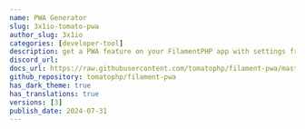 ```yaml
---
name: PWA Generator
slug: 3x1io-tomato-pwa
author_slug: 3x1io
categories: [developer-tool]
description: get a PWA feature on your FilamentPHP app with settings from panel
discord_url:
docs_url: https://raw.githubusercontent.com/tomatophp/filament-pwa/master/README.md
github_repository: tomatophp/filament-pwa
has_dark_theme: true
has_translations: true
versions: [3]
publish_date: 2024-07-31
---
```

